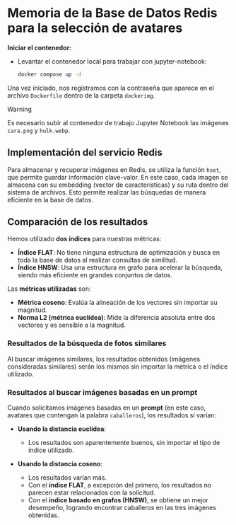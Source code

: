 # Memoria de la Base de Datos Redis para la selección de avatares


 **Iniciar el contenedor:**
   - Levantar el contenedor local para trabajar con jupyter-notebook:
     ```bash
     docker compose up -d
     ```

Una vez iniciado, nos registramos con la contraseña que aparece en el archivo `Dockerfile` dentro de la carpeta `dockerimg`.

> [!WARNING]
> Es necesario subir al contenedor de trabajo Jupyter Notebook las imágenes `cara.png` y `hulk.webp`.

## Implementación del servicio Redis

Para almacenar y recuperar imágenes en Redis, se utiliza la función `hset`, que permite guardar información clave-valor. En este caso, cada imagen se almacena con su embedding (vector de características) y su ruta dentro del sistema de archivos. Esto permite realizar las búsquedas de manera eficiente en la base de datos.



## Comparación de los resultados

Hemos utilizado **dos índices** para nuestras métricas:  

- **Índice FLAT**: No tiene ninguna estructura de optimización y busca en toda la base de datos al realizar consultas de similitud.  
- **Índice HNSW**: Usa una estructura en grafo para acelerar la búsqueda, siendo más eficiente en grandes conjuntos de datos.  

Las **métricas utilizadas** son:  

- **Métrica coseno**: Evalúa la alineación de los vectores sin importar su magnitud.  
- **Norma L2 (métrica euclídea)**: Mide la diferencia absoluta entre dos vectores y es sensible a la magnitud.  

### **Resultados de la búsqueda de fotos similares**  
Al buscar imágenes similares, los resultados obtenidos (imágenes consideradas similares) serán los mismos sin importar la métrica o el índice utilizado.  

### **Resultados al buscar imágenes basadas en un prompt**  
Cuando solicitamos imágenes basadas en un **prompt** (en este caso, avatares que contengan la palabra `caballeros`), los resultados sí varían:  

- **Usando la distancia euclídea**:  
  - Los resultados son aparentemente buenos, sin importar el tipo de índice utilizado.  

- **Usando la distancia coseno**:  
  - Los resultados varían más.  
  - Con el **índice FLAT**, a excepción del primero, los resultados no parecen estar relacionados con la solicitud.  
  - Con el **índice basado en grafos (HNSW)**, se obtiene un mejor desempeño, logrando encontrar caballeros en las tres imágenes obtenidas.  
